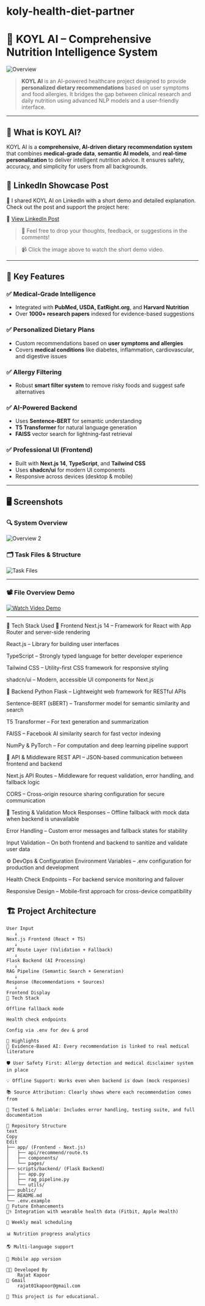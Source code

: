# koly-health-diet-partner

# 🚀 KOYL AI – Comprehensive Nutrition Intelligence System

![Overview](https://github.com/Rajatkapoor01/koly-health-diet-partner-/blob/main/Overview01.png)

> **KOYL AI** is an AI-powered healthcare project designed to provide **personalized dietary recommendations** based on user symptoms and food allergies. It bridges the gap between clinical research and daily nutrition using advanced NLP models and a user-friendly interface.

---

## 🧠 What is KOYL AI?

KOYL AI is a **comprehensive, AI-driven dietary recommendation system** that combines **medical-grade data**, **semantic AI models**, and **real-time personalization** to deliver intelligent nutrition advice. It ensures safety, accuracy, and simplicity for users from all backgrounds.


## 🔗 LinkedIn Showcase Post

📢 I shared KOYL AI on LinkedIn with a short demo and detailed explanation.  
Check out the post and support the project here:

🔗 [View LinkedIn Post](https://www.linkedin.com/posts/rajat-kapoor-732042289_techbitsolution-ai-nutritiontech-activity-7346088626650234880-KwzJ?utm_source=share&utm_medium=member_desktop&rcm=ACoAAEXzZZYBc42b4Y4-PLTTOsb3mW-3GVYGrxI) 

> 💬 Feel free to drop your thoughts, feedback, or suggestions in the comments!

> 📹 Click the image above to watch the short demo video.


---

## 🎯 Key Features

### ✅ Medical-Grade Intelligence
- Integrated with **PubMed, USDA, EatRight.org**, and **Harvard Nutrition**
- Over **1000+ research papers** indexed for evidence-based suggestions

### ✅ Personalized Dietary Plans
- Custom recommendations based on **user symptoms and allergies**
- Covers **medical conditions** like diabetes, inflammation, cardiovascular, and digestive issues

### ✅ Allergy Filtering
- Robust **smart filter system** to remove risky foods and suggest safe alternatives

### ✅ AI-Powered Backend
- Uses **Sentence-BERT** for semantic understanding
- **T5 Transformer** for natural language generation
- **FAISS** vector search for lightning-fast retrieval

### ✅ Professional UI (Frontend)
- Built with **Next.js 14**, **TypeScript**, and **Tailwind CSS**
- Uses **shadcn/ui** for modern UI components
- Responsive across devices (desktop & mobile)

---

## 🖥️ Screenshots

### 🔍 System Overview

![Overview 2](https://github.com/Rajatkapoor01/koly-health-diet-partner-/blob/main/Overview02.png)

### 🗂️ Task Files & Structure

![Task Files](https://github.com/Rajatkapoor01/koly-health-diet-partner-/blob/main/task%20fileOverview.png)

---
### 📽️ **File Overview Demo**

[![Watch Video Demo](https://github.com/Rajatkapoor01/koly-health-diet-partner-/blob/main/Overview01.png)](https://github.com/Rajatkapoor01/koly-health-diet-partner-/blob/main/Short%20For%20Work.mp4)

---
🧰 Tech Stack Used
🚀 Frontend
Next.js 14 – Framework for React with App Router and server-side rendering

React.js – Library for building user interfaces

TypeScript – Strongly typed language for better developer experience

Tailwind CSS – Utility-first CSS framework for responsive styling

shadcn/ui – Modern, accessible UI components for Next.js

🧠 Backend
Python Flask – Lightweight web framework for RESTful APIs

Sentence-BERT (sBERT) – Transformer model for semantic similarity and search

T5 Transformer – For text generation and summarization

FAISS – Facebook AI similarity search for fast vector indexing

NumPy & PyTorch – For computation and deep learning pipeline support

🔗 API & Middleware
REST API – JSON-based communication between frontend and backend

Next.js API Routes – Middleware for request validation, error handling, and fallback logic

CORS – Cross-origin resource sharing configuration for secure communication

🧪 Testing & Validation
Mock Responses – Offline fallback with mock data when backend is unavailable

Error Handling – Custom error messages and fallback states for stability

Input Validation – On both frontend and backend to sanitize and validate user data

⚙️ DevOps & Configuration
Environment Variables – .env configuration for production and development

Health Check Endpoints – For backend service monitoring and failover

Responsive Design – Mobile-first approach for cross-device compatibility


## 🏗️ Project Architecture

```text
User Input
   ↓
Next.js Frontend (React + TS)
   ↓
API Route Layer (Validation + Fallback)
   ↓
Flask Backend (AI Processing)
   ↓
RAG Pipeline (Semantic Search + Generation)
   ↓
Response (Recommendations + Sources)
   ↓
Frontend Display
🔧 Tech Stack

Offline fallback mode

Health check endpoints

Config via .env for dev & prod

📌 Highlights
🔬 Evidence-Based AI: Every recommendation is linked to real medical literature

🛡️ User Safety First: Allergy detection and medical disclaimer system in place

💡 Offline Support: Works even when backend is down (mock responses)

📚 Source Attribution: Clearly shows where each recommendation comes from

🧪 Tested & Reliable: Includes error handling, testing suite, and full documentation

📁 Repository Structure
text
Copy
Edit
├── app/ (Frontend - Next.js)
│   ├── api/recommend/route.ts
│   ├── components/
│   └── pages/
├── scripts/backend/ (Flask Backend)
│   ├── app.py
│   ├── rag_pipeline.py
│   └── utils/
├── public/
├── README.md
└── .env.example
📝 Future Enhancements
🧑‍⚕️ Integration with wearable health data (Fitbit, Apple Health)

📆 Weekly meal scheduling

📊 Nutrition progress analytics

🌎 Multi-language support

📱 Mobile app version

🧑‍💻 Developed By
    Rajat Kapoor
🔗 Gmail
    rajat01kapoor@gmail.com

📌 This project is for educational.
